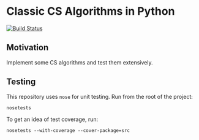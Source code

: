 # Classic CS Algorithms in Python

[![Build Status](https://travis-ci.org/all3fox/algos-py.svg?branch=master)](https://travis-ci.org/all3fox/algos-py)

## Motivation

Implement some CS algorithms and test them extensively.

## Testing

This repository uses `nose` for unit testing. Run from the root of the
project:

```nosetests```

To get an idea of test coverage, run:

```nosetests --with-coverage --cover-package=src```
